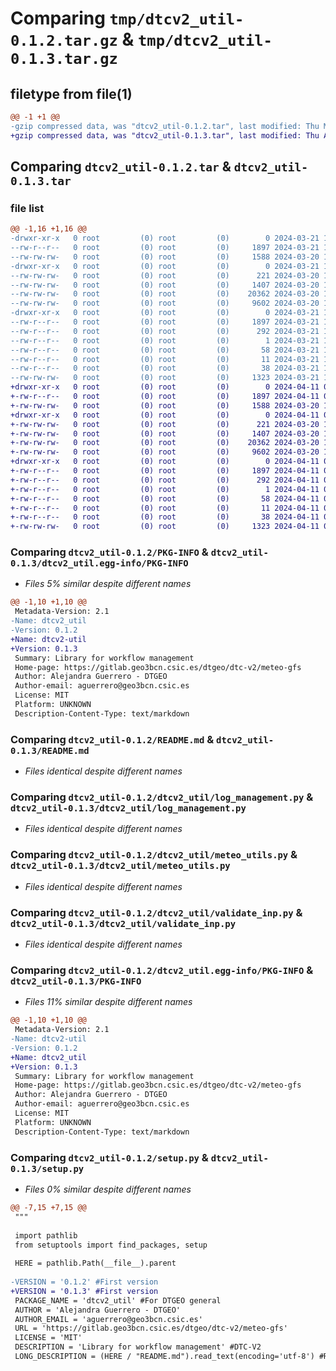 # Comparing `tmp/dtcv2_util-0.1.2.tar.gz` & `tmp/dtcv2_util-0.1.3.tar.gz`

## filetype from file(1)

```diff
@@ -1 +1 @@
-gzip compressed data, was "dtcv2_util-0.1.2.tar", last modified: Thu Mar 21 14:18:41 2024, max compression
+gzip compressed data, was "dtcv2_util-0.1.3.tar", last modified: Thu Apr 11 09:16:36 2024, max compression
```

## Comparing `dtcv2_util-0.1.2.tar` & `dtcv2_util-0.1.3.tar`

### file list

```diff
@@ -1,16 +1,16 @@
-drwxr-xr-x   0 root         (0) root         (0)        0 2024-03-21 14:18:41.740350 dtcv2_util-0.1.2/
--rw-r--r--   0 root         (0) root         (0)     1897 2024-03-21 14:18:41.740350 dtcv2_util-0.1.2/PKG-INFO
--rw-rw-rw-   0 root         (0) root         (0)     1588 2024-03-20 14:52:59.000000 dtcv2_util-0.1.2/README.md
-drwxr-xr-x   0 root         (0) root         (0)        0 2024-03-21 14:18:41.736350 dtcv2_util-0.1.2/dtcv2_util/
--rw-rw-rw-   0 root         (0) root         (0)      221 2024-03-20 14:52:59.000000 dtcv2_util-0.1.2/dtcv2_util/__init__.py
--rw-rw-rw-   0 root         (0) root         (0)     1407 2024-03-20 14:52:59.000000 dtcv2_util-0.1.2/dtcv2_util/log_management.py
--rw-rw-rw-   0 root         (0) root         (0)    20362 2024-03-20 14:52:59.000000 dtcv2_util-0.1.2/dtcv2_util/meteo_utils.py
--rw-rw-rw-   0 root         (0) root         (0)     9602 2024-03-20 14:52:59.000000 dtcv2_util-0.1.2/dtcv2_util/validate_inp.py
-drwxr-xr-x   0 root         (0) root         (0)        0 2024-03-21 14:18:41.740350 dtcv2_util-0.1.2/dtcv2_util.egg-info/
--rw-r--r--   0 root         (0) root         (0)     1897 2024-03-21 14:18:41.000000 dtcv2_util-0.1.2/dtcv2_util.egg-info/PKG-INFO
--rw-r--r--   0 root         (0) root         (0)      292 2024-03-21 14:18:41.000000 dtcv2_util-0.1.2/dtcv2_util.egg-info/SOURCES.txt
--rw-r--r--   0 root         (0) root         (0)        1 2024-03-21 14:18:41.000000 dtcv2_util-0.1.2/dtcv2_util.egg-info/dependency_links.txt
--rw-r--r--   0 root         (0) root         (0)       58 2024-03-21 14:18:41.000000 dtcv2_util-0.1.2/dtcv2_util.egg-info/requires.txt
--rw-r--r--   0 root         (0) root         (0)       11 2024-03-21 14:18:41.000000 dtcv2_util-0.1.2/dtcv2_util.egg-info/top_level.txt
--rw-r--r--   0 root         (0) root         (0)       38 2024-03-21 14:18:41.740350 dtcv2_util-0.1.2/setup.cfg
--rw-rw-rw-   0 root         (0) root         (0)     1323 2024-03-21 14:18:30.000000 dtcv2_util-0.1.2/setup.py
+drwxr-xr-x   0 root         (0) root         (0)        0 2024-04-11 09:16:36.057982 dtcv2_util-0.1.3/
+-rw-r--r--   0 root         (0) root         (0)     1897 2024-04-11 09:16:36.057982 dtcv2_util-0.1.3/PKG-INFO
+-rw-rw-rw-   0 root         (0) root         (0)     1588 2024-03-20 14:52:59.000000 dtcv2_util-0.1.3/README.md
+drwxr-xr-x   0 root         (0) root         (0)        0 2024-04-11 09:16:36.053982 dtcv2_util-0.1.3/dtcv2_util/
+-rw-rw-rw-   0 root         (0) root         (0)      221 2024-03-20 14:52:59.000000 dtcv2_util-0.1.3/dtcv2_util/__init__.py
+-rw-rw-rw-   0 root         (0) root         (0)     1407 2024-03-20 14:52:59.000000 dtcv2_util-0.1.3/dtcv2_util/log_management.py
+-rw-rw-rw-   0 root         (0) root         (0)    20362 2024-03-20 14:52:59.000000 dtcv2_util-0.1.3/dtcv2_util/meteo_utils.py
+-rw-rw-rw-   0 root         (0) root         (0)     9602 2024-03-20 14:52:59.000000 dtcv2_util-0.1.3/dtcv2_util/validate_inp.py
+drwxr-xr-x   0 root         (0) root         (0)        0 2024-04-11 09:16:36.053982 dtcv2_util-0.1.3/dtcv2_util.egg-info/
+-rw-r--r--   0 root         (0) root         (0)     1897 2024-04-11 09:16:35.000000 dtcv2_util-0.1.3/dtcv2_util.egg-info/PKG-INFO
+-rw-r--r--   0 root         (0) root         (0)      292 2024-04-11 09:16:36.000000 dtcv2_util-0.1.3/dtcv2_util.egg-info/SOURCES.txt
+-rw-r--r--   0 root         (0) root         (0)        1 2024-04-11 09:16:35.000000 dtcv2_util-0.1.3/dtcv2_util.egg-info/dependency_links.txt
+-rw-r--r--   0 root         (0) root         (0)       58 2024-04-11 09:16:35.000000 dtcv2_util-0.1.3/dtcv2_util.egg-info/requires.txt
+-rw-r--r--   0 root         (0) root         (0)       11 2024-04-11 09:16:35.000000 dtcv2_util-0.1.3/dtcv2_util.egg-info/top_level.txt
+-rw-r--r--   0 root         (0) root         (0)       38 2024-04-11 09:16:36.057982 dtcv2_util-0.1.3/setup.cfg
+-rw-rw-rw-   0 root         (0) root         (0)     1323 2024-04-11 09:16:25.000000 dtcv2_util-0.1.3/setup.py
```

### Comparing `dtcv2_util-0.1.2/PKG-INFO` & `dtcv2_util-0.1.3/dtcv2_util.egg-info/PKG-INFO`

 * *Files 5% similar despite different names*

```diff
@@ -1,10 +1,10 @@
 Metadata-Version: 2.1
-Name: dtcv2_util
-Version: 0.1.2
+Name: dtcv2-util
+Version: 0.1.3
 Summary: Library for workflow management
 Home-page: https://gitlab.geo3bcn.csic.es/dtgeo/dtc-v2/meteo-gfs
 Author: Alejandra Guerrero - DTGEO
 Author-email: aguerrero@geo3bcn.csic.es
 License: MIT
 Platform: UNKNOWN
 Description-Content-Type: text/markdown
```

### Comparing `dtcv2_util-0.1.2/README.md` & `dtcv2_util-0.1.3/README.md`

 * *Files identical despite different names*

### Comparing `dtcv2_util-0.1.2/dtcv2_util/log_management.py` & `dtcv2_util-0.1.3/dtcv2_util/log_management.py`

 * *Files identical despite different names*

### Comparing `dtcv2_util-0.1.2/dtcv2_util/meteo_utils.py` & `dtcv2_util-0.1.3/dtcv2_util/meteo_utils.py`

 * *Files identical despite different names*

### Comparing `dtcv2_util-0.1.2/dtcv2_util/validate_inp.py` & `dtcv2_util-0.1.3/dtcv2_util/validate_inp.py`

 * *Files identical despite different names*

### Comparing `dtcv2_util-0.1.2/dtcv2_util.egg-info/PKG-INFO` & `dtcv2_util-0.1.3/PKG-INFO`

 * *Files 11% similar despite different names*

```diff
@@ -1,10 +1,10 @@
 Metadata-Version: 2.1
-Name: dtcv2-util
-Version: 0.1.2
+Name: dtcv2_util
+Version: 0.1.3
 Summary: Library for workflow management
 Home-page: https://gitlab.geo3bcn.csic.es/dtgeo/dtc-v2/meteo-gfs
 Author: Alejandra Guerrero - DTGEO
 Author-email: aguerrero@geo3bcn.csic.es
 License: MIT
 Platform: UNKNOWN
 Description-Content-Type: text/markdown
```

### Comparing `dtcv2_util-0.1.2/setup.py` & `dtcv2_util-0.1.3/setup.py`

 * *Files 0% similar despite different names*

```diff
@@ -7,15 +7,15 @@
 """
 
 import pathlib
 from setuptools import find_packages, setup
 
 HERE = pathlib.Path(__file__).parent
 
-VERSION = '0.1.2' #First version 
+VERSION = '0.1.3' #First version 
 PACKAGE_NAME = 'dtcv2_util' #For DTGEO general 
 AUTHOR = 'Alejandra Guerrero - DTGEO' 
 AUTHOR_EMAIL = 'aguerrero@geo3bcn.csic.es' 
 URL = 'https://gitlab.geo3bcn.csic.es/dtgeo/dtc-v2/meteo-gfs' 
 LICENSE = 'MIT' 
 DESCRIPTION = 'Library for workflow management' #DTC-V2
 LONG_DESCRIPTION = (HERE / "README.md").read_text(encoding='utf-8') #Referencia al documento README con una descripción más elaborada
```

